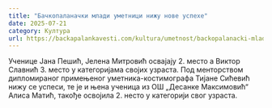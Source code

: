 ```yaml
---
title: "Бачкопаланачки млади уметници нижу нове успехе"
date: 2025-07-21
category: Култура
url: https://backapalankavesti.com/kultura/umetnost/backopalanacki-mladi-umetnici-nizu-nove-uspehe/
---
```


Ученице Јана Пешић, Јелена Митровић освајају 2. место а Виктор Славнић 3. место у категоријама својих узраста. Под менторством дипломираног примењеног уметника-костимографа Тијане Сићевић нижу се успеси, те је и њена ученица из ОШ „Десанке Максимовић“ Алиса Матић, такође освојила 2. несто у категорији свог узраста.
